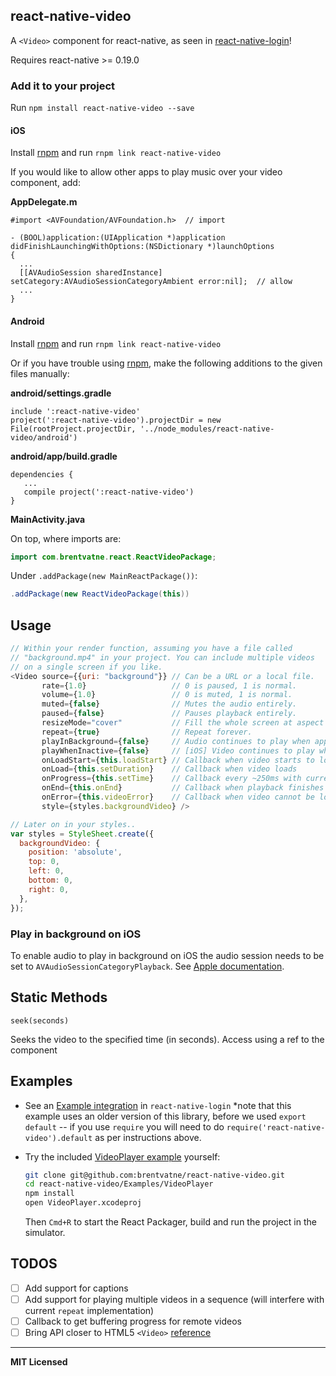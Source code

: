 ## react-native-video

A `<Video>` component for react-native, as seen in
[react-native-login](https://github.com/brentvatne/react-native-login)!

Requires react-native >= 0.19.0

### Add it to your project

Run `npm install react-native-video --save`

#### iOS

Install [rnpm](https://github.com/rnpm/rnpm) and run `rnpm link react-native-video`

If you would like to allow other apps to play music over your video component, add:

**AppDelegate.m**
```
#import <AVFoundation/AVFoundation.h>  // import

- (BOOL)application:(UIApplication *)application didFinishLaunchingWithOptions:(NSDictionary *)launchOptions
{
  ...
  [[AVAudioSession sharedInstance] setCategory:AVAudioSessionCategoryAmbient error:nil];  // allow
  ...
}
```

#### Android

Install [rnpm](https://github.com/rnpm/rnpm) and run `rnpm link react-native-video`

Or if you have trouble using [rnpm](https://github.com/rnpm/rnpm), make the following additions to the given files manually:

**android/settings.gradle**
```
include ':react-native-video'
project(':react-native-video').projectDir = new File(rootProject.projectDir, '../node_modules/react-native-video/android')
```

**android/app/build.gradle**
```
dependencies {
   ...
   compile project(':react-native-video')
}
```

**MainActivity.java**

On top, where imports are:
```java
import com.brentvatne.react.ReactVideoPackage;
```

Under `.addPackage(new MainReactPackage())`:
```java
.addPackage(new ReactVideoPackage(this))
```

## Usage

```javascript
// Within your render function, assuming you have a file called
// "background.mp4" in your project. You can include multiple videos
// on a single screen if you like.
<Video source={{uri: "background"}} // Can be a URL or a local file.
       rate={1.0}                   // 0 is paused, 1 is normal.
       volume={1.0}                 // 0 is muted, 1 is normal.
       muted={false}                // Mutes the audio entirely.
       paused={false}               // Pauses playback entirely.
       resizeMode="cover"           // Fill the whole screen at aspect ratio.
       repeat={true}                // Repeat forever.
       playInBackground={false}     // Audio continues to play when app entering background.
       playWhenInactive={false}     // [iOS] Video continues to play when control or notification center are shown.
       onLoadStart={this.loadStart} // Callback when video starts to load
       onLoad={this.setDuration}    // Callback when video loads
       onProgress={this.setTime}    // Callback every ~250ms with currentTime
       onEnd={this.onEnd}           // Callback when playback finishes
       onError={this.videoError}    // Callback when video cannot be loaded
       style={styles.backgroundVideo} />

// Later on in your styles..
var styles = StyleSheet.create({
  backgroundVideo: {
    position: 'absolute',
    top: 0,
    left: 0,
    bottom: 0,
    right: 0,
  },
});
```

### Play in background on iOS

To enable audio to play in background on iOS the audio session needs to be set to `AVAudioSessionCategoryPlayback`. See [Apple documentation][3].

## Static Methods

`seek(seconds)`

Seeks the video to the specified time (in seconds). Access using a ref to the component

## Examples

- See an [Example integration][1] in `react-native-login` *note that this example uses an older version of this library, before we used `export default` -- if you use `require` you will need to do `require('react-native-video').default` as per instructions above.
- Try the included [VideoPlayer example][2] yourself:

   ```sh
   git clone git@github.com:brentvatne/react-native-video.git
   cd react-native-video/Examples/VideoPlayer
   npm install
   open VideoPlayer.xcodeproj

   ```

   Then `Cmd+R` to start the React Packager, build and run the project in the simulator.

## TODOS

- [ ] Add support for captions
- [ ] Add support for playing multiple videos in a sequence (will interfere with current `repeat` implementation)
- [ ] Callback to get buffering progress for remote videos
- [ ] Bring API closer to HTML5 `<Video>` [reference](http://www.w3schools.com/tags/ref_av_dom.asp)

[1]: https://github.com/brentvatne/react-native-login/blob/56c47a5d1e23781e86e19b27e10427fd6391f666/App/Screens/UserInfoScreen.js#L32-L35
[2]: https://github.com/brentvatne/react-native-video/tree/master/Examples/VideoPlayer
[3]: https://developer.apple.com/library/ios/qa/qa1668/_index.html

---

**MIT Licensed**

